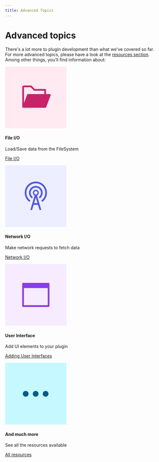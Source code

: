 ```yaml
---
title: Advanced Topics
---
```


# Advanced topics

There's a lot more to plugin development than what we've covered so far. For more advanced topics, please have a look at the [resources section](../../resources/). Among other things, you'll find information about:

<MiniResourceCard slots="image,heading,text,link" repeat="5" theme="lightest" inRow="2"/>

![Folder icon](file.jpg)

#### File I/O

Load/Save data from the FileSystem

[File I/O](../../resources/recipes/file-operation/)

![Network icon](network.jpg)

#### Network I/O

Make network requests to fetch data

[Network I/O](../../resources/recipes/network/)

![Application window icon](ui.jpg)

#### User Interface

Add UI elements to your plugin

[Adding User Interfaces](../../resources/fundamentals/user-interfaces/index.md)

<!--
![Complex hierarchical component structure icon](react.jpg)

#### React

Use React to build highly interactive user interfaces
[//]: # (TODO: Add right links)
[React in UXP](#)
-->

![Ellipsis](more.jpg)

#### And much more

See all the resources available

[All resources](../../resources/)
